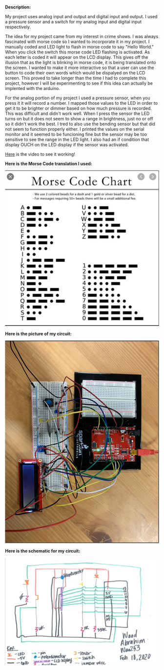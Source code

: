 **Description:**

My project uses analog input and output and digital input and output. I used a pressure sensor and a switch for my analog input and digital input respectively. 

The idea for my project came from my interest in crime shows. I was always fascinated with morse code so I wanted to incorporate it in my project. I manually coded and LED light to flash in morse code to say "Hello World." When you click the switch this morse code LED flashing is activated. As each letter is coded it will appear on the LCD display. This gives off the illusion that as the light is blinking in morse code, it is being translated onto the screen. I wanted to make it more interactive so that a user can use the button to code their own words which would be dispalyed on the LCD screen. This proved to take longer than the time I had to complete this project, however I will be experimenting to see if this idea can actually be implented with the arduino. 

For the analog portion of my project I used a pressure sensor, when you press it it will record a number. I mapped those values to the LED in order to get it to be brighter or dimmer based on how much pressure is recorded. This was difficult and didn't work well. When I press the sensor the LED turns on but it does not seem to show a range in brightness, just no or off so it didn't work the best. I tred to also use the bending sensor but that did not seem to function properly either. I printed the values on the serial monitor and it seemed to be funcioning fine but the sensor may be too sensitive to see the range in the LED light. I also had an if condition that display OUCH on the LED display if the sensor was activated.

[Here](https://www.youtube.com/watch?v=GLF64icoNmM) is the video to see it working!

**Here is the Morse Code translation I used:**

![](morseCode.png)

**Here is the picture of my circuit:**

![](circuitPicture.png)

**Here is the schematic for my circuit:**

![](circuitSchematic.png)


